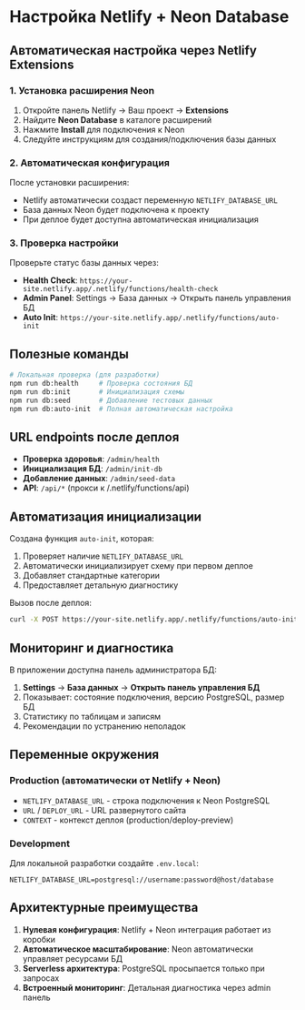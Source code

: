 # Настройка Netlify + Neon Database

## Автоматическая настройка через Netlify Extensions

### 1. Установка расширения Neon
1. Откройте панель Netlify → Ваш проект → **Extensions**
2. Найдите **Neon Database** в каталоге расширений
3. Нажмите **Install** для подключения к Neon
4. Следуйте инструкциям для создания/подключения базы данных

### 2. Автоматическая конфигурация
После установки расширения:
- Netlify автоматически создаст переменную `NETLIFY_DATABASE_URL`
- База данных Neon будет подключена к проекту
- При деплое будет доступна автоматическая инициализация

### 3. Проверка настройки
Проверьте статус базы данных через:
- **Health Check**: `https://your-site.netlify.app/.netlify/functions/health-check`
- **Admin Panel**: Settings → База данных → Открыть панель управления БД
- **Auto Init**: `https://your-site.netlify.app/.netlify/functions/auto-init`

## Полезные команды

```bash
# Локальная проверка (для разработки)
npm run db:health     # Проверка состояния БД
npm run db:init       # Инициализация схемы
npm run db:seed       # Добавление тестовых данных
npm run db:auto-init  # Полная автоматическая настройка
```

## URL endpoints после деплоя

- **Проверка здоровья**: `/admin/health`
- **Инициализация БД**: `/admin/init-db` 
- **Добавление данных**: `/admin/seed-data`
- **API**: `/api/*` (прокси к /.netlify/functions/api)

## Автоматизация инициализации

Создана функция `auto-init`, которая:
1. Проверяет наличие `NETLIFY_DATABASE_URL`
2. Автоматически инициализирует схему при первом деплое
3. Добавляет стандартные категории
4. Предоставляет детальную диагностику

Вызов после деплоя:
```bash
curl -X POST https://your-site.netlify.app/.netlify/functions/auto-init
```

## Мониторинг и диагностика

В приложении доступна панель администратора БД:
1. **Settings** → **База данных** → **Открыть панель управления БД**
2. Показывает: состояние подключения, версию PostgreSQL, размер БД
3. Статистику по таблицам и записям
4. Рекомендации по устранению неполадок

## Переменные окружения

### Production (автоматически от Netlify + Neon)
- `NETLIFY_DATABASE_URL` - строка подключения к Neon PostgreSQL
- `URL` / `DEPLOY_URL` - URL развернутого сайта
- `CONTEXT` - контекст деплоя (production/deploy-preview)

### Development
Для локальной разработки создайте `.env.local`:
```
NETLIFY_DATABASE_URL=postgresql://username:password@host/database
```

## Архитектурные преимущества

1. **Нулевая конфигурация**: Netlify + Neon интеграция работает из коробки
2. **Автоматическое масштабирование**: Neon автоматически управляет ресурсами БД
3. **Serverless архитектура**: PostgreSQL просыпается только при запросах
4. **Встроенный мониторинг**: Детальная диагностика через admin панель

